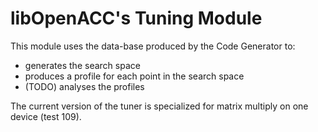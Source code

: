 libOpenACC's Tuning Module
==========================

This module uses the data-base produced by the Code Generator to:
* generates the search space
* produces a profile for each point in the search space
* (TODO) analyses the profiles

The current version of the tuner is specialized for matrix multiply on one device (test 109).

